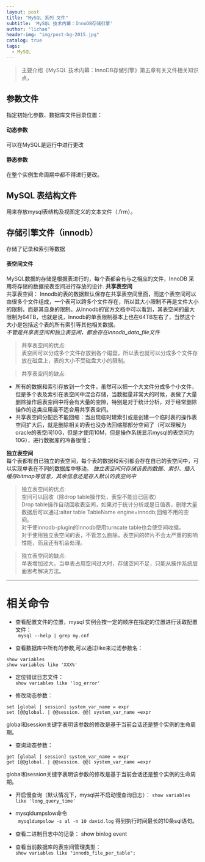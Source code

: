 ```yaml
---
layout: post
title: "MySQL 系列 文件"
subtitle: 'MySQL 技术内幕：InnoDB存储引擎'
author: "lichao"
header-img: "img/post-bg-2015.jpg"
catalog: true
tags:
  - MySQL
---
```


> 主要介绍《MySQL 技术内幕：InnoDB存储引擎》第五章有关文件相关知识点，

## 参数文件
指定初始化参数、数据库文件目录位置：
#### 动态参数
可以在MySQL是运行中进行更改
#### 静态参数
在整个实例生命周期中都不得进行更改。
## MySQL 表结构文件
用来存放mysql表结构及视图定义的文本文件（.frm）。
## 存储引擎文件（innodb）
存储了记录和索引等数据
#### 表空间文件
MySQL数据的存储是根据表进行的，每个表都会有与之相应的文件，InnoDB 采用将存储的数据按表空间进行存放的设计.
**共享表空间**    
共享表空间： Innodb的表的数据默认保存在共享表空间里面，而这个表空间可以由很多个文件组成，一个表可以跨多个文件存在，所以其大小限制不再是文件大小的限制，而是其自身的限制。从Innodb的官方文档中可以看到，其表空间的最大限制为64TB，也就是说，Innodb的单表限制基本上也在64TB左右了，当然这个大小是包括这个表的所有索引等其他相关数据。    
*不管是共享表空间和独立表空间，都会存在innodb_data_file文件* 

> 共享表空间的优点:    
表空间可以分成多个文件存放到各个磁盘，所以表也就可以分成多个文件存放在磁盘上，表的大小不受磁盘大小的限制。

> 共享表空间的缺点:    
* 所有的数据和索引存放到一个文件，虽然可以把一个大文件分成多个小文件，但是多个表及索引在表空间中混合存储，当数据量非常大的时候，表做了大量删除操作后表空间中将会有大量的空隙，特别是对于统计分析，对于经常删除操作的这类应用最不适合用共享表空间。
* 共享表空间分配后不能回缩：当出现临时建索引或是创建一个临时表的操作表空间扩大后，就是删除相关的表也没办法回缩那部分空间了（可以理解为oracle的表空间10G，但是才使用10M，但是操作系统显示mysql的表空间为10G），进行数据库的冷备很慢；

**独立表空间**    
每个表都有自已独立的表空间，每个表的数据和索引都会存在自已的表空间中，可以实现单表在不同的数据库中移动。
*独立表空间只存储该表的数据、索引、插入缓存bitmap等信息，其余信息还是存入默认的表空间中*

> 独立表空间的优点:    
空间可以回收（除drop table操作处，表空不能自已回收）   
Drop table操作自动回收表空间，如果对于统计分析或是日值表，删除大量数据后可以通过:alter table TableName engine=innodb;回缩不用的空间。   
对于使innodb-plugin的Innodb使用turncate table也会使空间收缩。   
对于使用独立表空间的表，不管怎么删除，表空间的碎片不会太严重的影响性能，而且还有机会处理。   

> 独立表空间的缺点:    
单表增加过大，当单表占用空间过大时，存储空间不足，只能从操作系统层面思考解决方法。

------

# 相关命令
* 查看配置文件的位置，mysql 实例会按一定的顺序在指定的位置进行读取配置文件：    
``` mysql --help | grep my.cnf```        

* 查看数据库中所有的参数,可以通过like来过滤参数名：    
```
show variables    
show variables like 'XXX%'
```    

* 定位错误日志文件：    
```show variables like 'log_error'```     

* 修改动态参数：   
``` 
set [global | session] system_var_name = expr       
set [@@global. | @@session. @@] system_var_name =expr   
```     
global和session关键字表明该参数的修改是基于当前会话还是整个实例的生命周期。


* 查询动态参数：
```
get [global | session] system_var_name = expr     
get [@@global. | @@session. @@] system_var_name =expr
```    
global和session关键字表明该参数的修改是基于当前会话还是整个实例的生命周期。

* 开启慢查询（默认情况下，mysql并不启动慢查询日志）：
```show variables like 'long_query_time' ```


* mysqldumpslow命令     
``` mysqldumpslow -s al -n 10 david.log```
得到执行时间最长的10条sql语句。


* 查看二进制日志中的记录：
show binlog event


* 查看当前数据库的表空间管理类型：   
```show variables like "innodb_file_per_table";```


